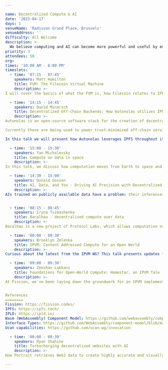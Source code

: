 ```yaml
---

name: Decentralized Compute & AI
date: '2023-04-17'
days: 1
venueName: 'Radisson Grand Place, Brussels'
venueAddress: ''
difficulty: All Welcome
description: >-
  We believe computing and AI can become more powerful and useful by embracing content addressing and a “merkle-native” way of doing things. In this track, we'll discuss various projects in this area, sharing R&D experiences, future directions, use cases, and benefits.
priority: 3
attendees: 50
org: 
times: '10:00 AM - 6:00 PM'
timeslots:
  - time: '07:15 - 07:45'
    speakers: Matt Hamilton
    title: FVM: The Filecoin Virtual Machine
    description: >-
I will cover the basics of what the FVM is, how Filecoin relates to IPFS and how you can use FVM to combine IPFS and Filecoin.

  - time: '14:15 - 14:45'
    speakers: David Minarsch
    title: Decentralized Off-chain Backends: How Autonolas utilizes IPFS across its stack to build trust-minimized off-chain services for DAOs
    description: >-
Autonolas is an open-source software stack for the creation of decentralized, off-chain autonomous applications, called autonomous services, that can operate continuously, interact with the world outside of blockchains, run complex logic such as ML algorithms and are secured on-chain.

Currently these are being used to power trust-minimized off-chain services for leading DAOs, including Balancer and Ceramic. 

In this talk we will present how Autonolas leverages IPFS throughout its stack to: a) reference and retrieve code components, b) provide a production-grade package registry, and c) utilizes IPFS hashing to contribute to crypto-economic integrity of the system.

  - time: '15:00 - 15:30'
    speakers: Yan Michalevsky
    title: Compute on data in space
    description: >-
In this talk, we discuss how computation moves from Earth to space and how satellites start playing an important role in processing sensitive data and providing the cryptographic infrastructure much needed for privacy. We discuss a collaboration between Cryptosat and Project Bacalhau to enable executing workloads in space, with the goal of providing a seamless experience to its users while accessing a Trusted Execution Environment literally out of this world.

  - time: '14:30 - 15:00'
    speakers: Donald Gossen
    title: AI, Data, and You - Driving AI Precision with Decentralized Access Control 
    description: >-
AIs trained on publicly available data have a problem: their inferences source content that may or may not have consented to use. Controlling how AIs source their training data will influence how publishers receive proper attribution in the not-too-distant future. Additionally, the data that's used for training is hitting its limit. The response: access to private datasets will be the rate limiting factor for AIs to maintain their competitive advantage. These two issues are intertwined, and working towards their resolution will help advance AI adoption and growth.


  - time: '08:15 - 08:45'
    speakers: Iryna Tsimashenka
    title: Bacalhau - decentralised compute over data
    description: >-
Bacalhau is a new project of Protocol Labs, which allows computation over data (COD) stored on IPFS. You are going to learn exciting use cases, architecture and what problems are solved by using Bacalhau

  - time: '00:00 - 00:30'
    speakers: Brooklyn Zelenka
    title: IPVM: Content Addressed Compute for an Open World
    description: >-
Curious about the latest from the IPVM WG? This talk presents updates from the working group: a high-level overview of IPVM, standards to date, the latest roadmap, and lessons learned so far. This includes invocation and workflow models, a (pluggable) effect system, a principled approach to partial failure, open interop, kernel functionality, private data handling, and the most common question: what IPVM is *not*!

  - time: '09:00 - 09:30'
    speakers: Zeeshan Lakhani
    title: Foundations for Open-World Compute: Homestar, an IPVM Tale
    description: >-
At Fission, we've been laying down the groundwork for an IPVM implementation called Homestar, a distributed compute engine built with IPFS and IPLD at its core, along with first-class support for the Wasm (WebAssembly) Component Model and Interface Types, a vision for managed effects, and primitives for open-world replayability, capability discovery (Ucan capabilities specifically), and execution coordination. In this talk, we'll predominantly focus on the deterministic Wasm subset of the engine, particularly on why we've sided with the Wasm Component model, how we bidirectionally translate between IPLD and Wasm Interface Types at runtime, and aim to achieve a legitimate "write once, run anywhere" ethos. We'll also dive into approaches related to the monumental challenge involving open-world interoperability, especially in the context of other distributed workflow frameworks and toward the goal of fault-oblivious computing.


References
========
Fission: https://fission.codes/
IPFS: https://ipfs.tech/
IPLD: https://ipld.io/
Wasm (WebAssembly) Component Model: https://github.com/webassembly/component-model
Interface Types: https://github.com/WebAssembly/component-model/blob/main/design/mvp/WIT.md
Ucan capabilities: https://github.com/ucan-wg/invocation

  - time: '08:00 - 08:30'
    speakers: Ryan Shahine
    title: Turbocharging decentralized websites with AI
    description: >-
How Portrait retrieves Web3 data to create highly accurate and visually stunning decentralized websites with a single click.

---
```

